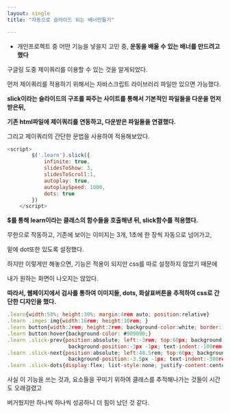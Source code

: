 ```yaml
---
layout: single
title: "자동으로 슬라이드 되는 배너만들기"

---
```


- 개인프로젝트 중 어떤 기능을 넣을지 고민 중, **운동을 배울 수 있는 배너를 만드려고 했다**

구글링 도중 제이쿼리를 이용할 수 있는 것을 알게되었다.

먼저 제이쿼리를 적용하기 위해서는 자바스크립트 라이브러리 파일만 있으면 가능했다.

**slick이라는 슬라이드의 구조를 짜주는 사이트를 통해서 기본적인 파일들을 다운을 먼저 받은뒤,**

**기존 html파일에 제이쿼리를 연동하고, 다운받은 파일들을 연결했다.**

그리고 제이쿼리의 간단한 문법을 사용하여 적용해보았다.

```javascript
<script>
        $('.learn').slick({
            infinite: true, 
            slidesToShow: 3,
            slidesToScroll:1,
            autoplay: true,
            autoplaySpeed: 1000,
            dots: true
        })
    </script>
```

**$를 통해 learn이라는 클래스의 함수들을 호출해낸 뒤, slick함수를 적용했다.**

무한으로 작동하고, 기존에 보이는 이미지는 3개, 1초에 한 장씩 자동으로 넘어가고,

밑에 dot또한 있도록 설정했다.

하지만 이렇게만 해놓으면, 기능은 적용이 되지만 css를 따로 설정하지 않았기 때문에

내가 원하는 화면이 나오지는 않았다. 

**따라서, 웹페이지에서 검사를 통하여 이미지들, dots, 화살표버튼을 추적하여 css로 간단한 디자인을 했다.**

```javascript
.learn{width:50%; height:30%; margin:4rem auto; position:relative}
.learn .imges img{width:16rem; height:10rem; }
.learn button{width:2rem; height:2rem; background-color:white; border:1px solid #909090; border-radius:1rem;}
.learn button:hover{background-color: #909090;}
.learn .slick-prev{position:absolute; left:-3rem; top:60px; background-image:url(image/rightarrow.png);background-size:cover;
                    background-position:-3px -1px; text-indent:-100rem;}
.learn .slick-next{position:absolute; left:48.5rem; top:60px; background-image:url(image/leftarrow.png);background-size:cover;
                    background-position:-3.5px -1px; text-indent:-300rem;}
.learn .slick-dots{display:flex; list-style:none; justify-content:center; margin:0.2rem;}
```

사실 이 기능을 쓰는 것과, 요소들을 꾸미기 위하여 클래스를 추적해나가는 것들이 시간도 오래걸렸고

버거웠지만 하나씩 하나씩 성공하니 더 힘이 났던 것 같다.






